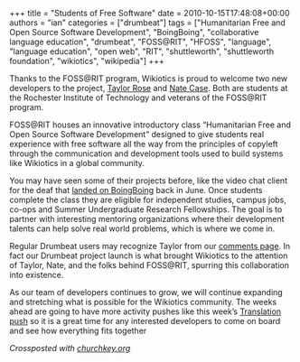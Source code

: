 +++
title = "Students of Free Software"
date = 2010-10-15T17:48:08+00:00
authors = "ian"
categories = ["drumbeat"]
tags = ["Humanitarian Free and Open Source Software Development", "BoingBoing", "collaborative language education", "drumbeat", "FOSS@RIT", "HFOSS", "language", "language education", "open web", "RIT", "shuttleworth", "shuttleworth foundation", "wikiotics", "wikipedia"]
+++

Thanks to the FOSS@RIT program, Wikiotics is proud to welcome two new developers to the project, [Taylor Rose](https://trosehfoss.blogspot.com/search/label/wikiotics) and [Nate Case](http://nathanielca.se/tag/wikiotics.html). Both are students at the Rochester Institute of Technology and veterans of the FOSS@RIT program.

FOSS@RIT houses an innovative introductory class “Humanitarian Free and Open Source Software Development” designed to give students real experience with free software all the way from the principles of copyleft through the communication and development tools used to build systems like Wikiotics in a global community.

You may have seen some of their projects before, like the video chat client for the deaf that [landed on BoingBoing](https://www.boingboing.net/2010/06/21/students-create-vide.html) back in June. Once students complete the class they are eligible for independent studies, campus jobs, co-ops and Summer Undergraduate Research Fellowships. The goal is to partner with interesting mentoring organizations where their development talents can help solve real world problems, which is where we come in.

Regular Drumbeat users may recognize Taylor from our [comments page](https://web.archive.org/web/20160325183259/http://www.drumbeat.org/project/wikiotics-tools-and-materials-collaborative-language-education/comments). In fact our Drumbeat project launch is what brought Wikiotics to the attention of Taylor, Nate, and the folks behind FOSS@RIT, spurring this collaboration into existence.

As our team of developers continues to grow, we will continue expanding and stretching what is possible for the Wikiotics community. The weeks ahead are going to have more activity pushes like this week’s [Translation push](/blog/2010/10/time-to-translate/) so it is a great time for any interested developers to come on board and see how everything fits together

*Crossposted with [churchkey.org](https://churchkey.org/2010/10/15/students-of-free-software/)*
